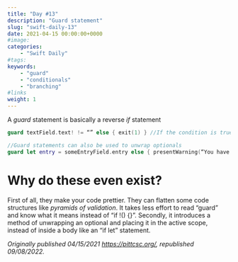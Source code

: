 ```yaml
---
title: "Day #13"
description: "Guard statement"
slug: "swift-daily-13"
date: 2021-04-15 00:00:00+0000
#image:
categories:
    - "Swift Daily"
#tags:
keywords:
    - "guard"
    - "conditionals"
    - "branching"
#links
weight: 1
---
```

A *guard* statement is basically a reverse *if* statement

```swift
guard textField.text! != “” else { exit(1) } //If the condition is true, the program will continue. Kind of like a safe “assert()”

//Guard statements can also be used to unwrap optionals
guard let entry = someEntryField.entry else { presentWarning(“You have not entered anything”); return }
```

# Why do these even exist?

First of all, they make your code prettier. They can flatten some code structures like *pyramids of validation*. It takes less effort to read “guard” and know what it means instead of “if !() {}”. Secondly, it introduces a method of unwrapping an optional and placing it in the active scope, instead of inside a body like an “if let” statement.

*Originally published 04/15/2021 https://pittcsc.org/, republished 09/08/2022.*
